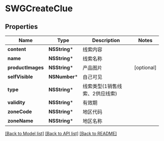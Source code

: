 # SWGCreateClue

## Properties
Name | Type | Description | Notes
------------ | ------------- | ------------- | -------------
**content** | **NSString*** | 线索内容 | 
**name** | **NSString*** | 线索名称 | 
**productImages** | **NSString*** | 产品图片 | [optional] 
**selfVisible** | **NSNumber*** | 自己可见 | 
**type** | **NSString*** | 线索类型(1销售线索、2供应线索) | 
**validity** | **NSString*** | 有效期 | 
**zoneCode** | **NSString*** | 地区代码 | 
**zoneName** | **NSString*** | 地区名称 | 

[[Back to Model list]](../README.md#documentation-for-models) [[Back to API list]](../README.md#documentation-for-api-endpoints) [[Back to README]](../README.md)


